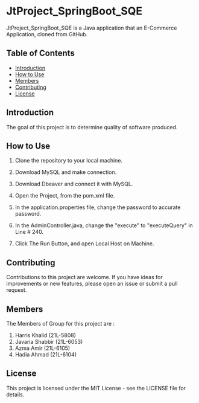 # JtProject_SpringBoot_SQE

JtProject_SpringBoot_SQE is a Java application that an E-Commerce Application, cloned from GitHub.

## Table of Contents

- [Introduction](#introduction)
- [How to Use](#how-to-use)
- [Members](#Members)
- [Contributing](#contributing)
- [License](#license)

## Introduction

The goal of this project is to determine quality of software produced.


## How to Use

1. Clone the repository to your local machine.
  
2. Download MySQL and make connection.

3. Download Dbeaver and connect it with MySQL.

4. Open the Project, from the pom.xml file.

5. In the application.properties file, change the password to accurate password.

6. In the AdminController.java, change the "execute" to "executeQuery" in Line # 240.

7. Click The Run Button, and open Local Host on Machine.
  
## Contributing

Contributions to this project are welcome. If you have ideas for improvements or new features, please open an issue or submit a pull request.

## Members

The Members of Group for this project are : 

1. Harris Khalid (21L-5808)
2. Javaria Shabbir (21L-6053)
3. Azma Amir (21L-6105)
4. Hadia Ahmad (21L-6104)

## License
This project is licensed under the MIT License - see the LICENSE file for details.

